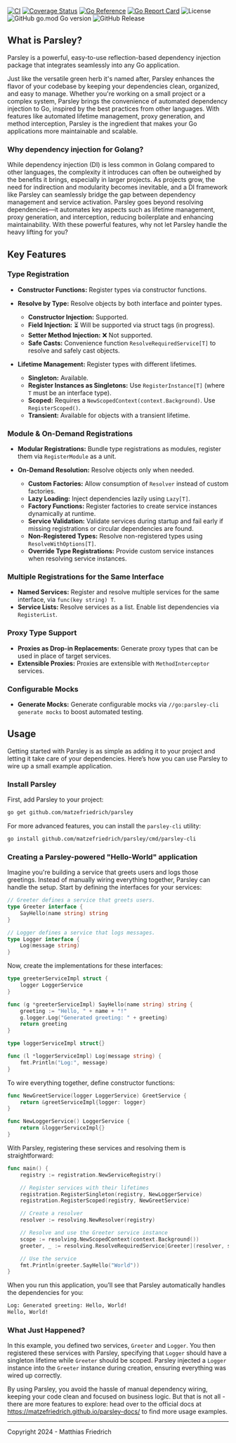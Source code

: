 [![CI](https://github.com/matzefriedrich/parsley/actions/workflows/go.yml/badge.svg)](https://github.com/matzefriedrich/parsley/actions/workflows/go.yml)
[![Coverage Status](https://coveralls.io/repos/github/matzefriedrich/parsley/badge.svg)](https://coveralls.io/github/matzefriedrich/parsley)
[![Go Reference](https://pkg.go.dev/badge/github.com/matzefriedrich/parsley.svg)](https://pkg.go.dev/github.com/matzefriedrich/parsley)
[![Go Report Card](https://goreportcard.com/badge/github.com/matzefriedrich/parsley)](https://goreportcard.com/report/github.com/matzefriedrich/parsley)
![License](https://img.shields.io/github/license/matzefriedrich/parsley)
![GitHub go.mod Go version](https://img.shields.io/github/go-mod/go-version/matzefriedrich/parsley)
![GitHub Release](https://img.shields.io/github/v/release/matzefriedrich/parsley?include_prereleases)

## What is Parsley?

Parsley is a powerful, easy-to-use reflection-based dependency injection package that integrates seamlessly into any Go application.

Just like the versatile green herb it's named after, Parsley enhances the flavor of your codebase by keeping your dependencies clean, organized, and easy to manage. Whether you're working on a small project or a complex system, Parsley brings the convenience of automated dependency injection to Go, inspired by the best practices from other languages. With features like automated lifetime management, proxy generation, and method interception, Parsley is the ingredient that makes your Go applications more maintainable and scalable.


### Why dependency injection for Golang?

While dependency injection (DI) is less common in Golang compared to other languages, the complexity it introduces can often be outweighed by the benefits it brings, especially in larger projects. As projects grow, the need for indirection and modularity becomes inevitable, and a DI framework like Parsley can seamlessly bridge the gap between dependency management and service activation. Parsley goes beyond resolving dependencies—it automates key aspects such as lifetime management, proxy generation, and interception, reducing boilerplate and enhancing maintainability. With these powerful features, why not let Parsley handle the heavy lifting for you?


## Key Features

### Type Registration

- **Constructor Functions:** Register types via constructor functions.
- **Resolve by Type:** Resolve objects by both interface and pointer types.
  - **Constructor Injection:** Supported.
  - **Field Injection:** ⏳ Will be supported via struct tags (in progress).
  - **Setter Method Injection:** ❌ Not supported.
  - **Safe Casts:** Convenience function `ResolveRequiredService[T]` to resolve and safely cast objects.

- **Lifetime Management:** Register types with different lifetimes.
  - **Singleton:** Available.
  - **Register Instances as Singletons:** Use `RegisterInstance[T]` (where `T` must be an interface type).
  - **Scoped:** Requires a `NewScopedContext(context.Background)`. Use `RegisterScoped()`.
  - **Transient:** Available for objects with a transient lifetime.

### Module & On-Demand Registrations

- **Modular Registrations:** Bundle type registrations as modules, register them via `RegisterModule` as a unit.

- **On-Demand Resolution:** Resolve objects only when needed.
  - **Custom Factories:** Allow consumption of `Resolver` instead of custom factories.
  - **Lazy Loading:** Inject dependencies lazily using `Lazy[T]`.
  - **Factory Functions:** Register factories to create service instances dynamically at runtime.
  - **Service Validation:** Validate services during startup and fail early if missing registrations or circular dependencies are found.
  - **Non-Registered Types:** Resolve non-registered types using `ResolveWithOptions[T]`.
  - **Override Type Registrations:** Provide custom service instances when resolving service instances.

### Multiple Registrations for the Same Interface

- **Named Services:** Register and resolve multiple services for the same interface, via `func(key string) T`.
- **Service Lists:** Resolve services as a list. Enable list dependencies via `RegisterList`.

### Proxy Type Support

- **Proxies as Drop-in Replacements:** Generate proxy types that can be used in place of target services.
- **Extensible Proxies:** Proxies are extensible with `MethodInterceptor` services.

### Configurable Mocks

- **Generate Mocks:** Generate configurable mocks via `//go:parsley-cli generate mocks` to boost automated testing.


## Usage

Getting started with Parsley is as simple as adding it to your project and letting it take care of your dependencies. Here’s how you can use Parsley to wire up a small example application.

### Install Parsley

First, add Parsley to your project:

````sh
go get github.com/matzefriedrich/parsley
````

For more advanced features, you can install the `parsley-cli` utility:

````sh
go install github.com/matzefriedrich/parsley/cmd/parsley-cli
````

### Creating a Parsley-powered "Hello-World" application

Imagine you're building a service that greets users and logs those greetings. Instead of manually wiring everything together, Parsley can handle the setup. Start by defining the interfaces for your services:

````go
// Greeter defines a service that greets users.
type Greeter interface {
    SayHello(name string) string
}

// Logger defines a service that logs messages.
type Logger interface {
    Log(message string)
}
````

Now, create the implementations for these interfaces:

````go
type greeterServiceImpl struct {
    logger LoggerService
}

func (g *greeterServiceImpl) SayHello(name string) string {
    greeting := "Hello, " + name + "!"
    g.logger.Log("Generated greeting: " + greeting)
    return greeting
}

type loggerServiceImpl struct{}

func (l *loggerServiceImpl) Log(message string) {
    fmt.Println("Log:", message)
}
````

To wire everything together, define constructor functions:

````go
func NewGreetService(logger LoggerService) GreetService {
    return &greetServiceImpl{logger: logger}
}

func NewLoggerService() LoggerService {
    return &loggerServiceImpl{}
}
````

With Parsley, registering these services and resolving them is straightforward:

````go
func main() {
    registry := registration.NewServiceRegistry()

    // Register services with their lifetimes
    registration.RegisterSingleton(registry, NewLoggerService)
    registration.RegisterScoped(registry, NewGreetService)

    // Create a resolver
    resolver := resolving.NewResolver(registry)

    // Resolve and use the Greeter service instance
    scope := resolving.NewScopedContext(context.Background())
    greeter, _ := resolving.ResolveRequiredService[Greeter](resolver, scope)

    // Use the service
    fmt.Println(greeter.SayHello("World"))
}
````

When you run this application, you’ll see that Parsley automatically handles the dependencies for you:

````sh
Log: Generated greeting: Hello, World!
Hello, World!
````

### What Just Happened?

In this example, you defined two services, `Greeter` and `Logger`. You then registered these services with Parsley, specifying that `Logger` should have a singleton lifetime while `Greeter` should be scoped. Parsley injected a `Logger` instance into the `Greeter` instance during creation, ensuring everything was wired up correctly.

By using Parsley, you avoid the hassle of manual dependency wiring, keeping your code clean and focused on business logic. But that is not all - there are more features to explore: head over to the official docs at https://matzefriedrich.github.io/parsley-docs/ to find more usage examples.


---

Copyright 2024 - Matthias Friedrich
